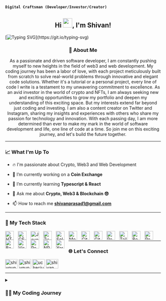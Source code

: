 **`Digital Craftsman (Developer/Investor/Creator)`**

<h2 align="center">Hi <img src="https://raw.githubusercontent.com/MartinHeinz/MartinHeinz/master/wave.gif" width="30px">, I'm Shivan! </h2> 

[![Typing SVG](https://readme-typing-svg.demolab.com?font=Merienda&size=35&duration=3500&pause=700&color=f75c7e&center=true&vCenter=true&height=75&width=1300px&lines=Hello+There+!;Welcome+To+My+Profile+!;)](https://git.io/typing-svg)

<h3 align="center">🚀 About Me</h3>

<p align="center">
 As a passionate and driven software developer, I am constantly pushing myself to new heights in the field of web3 and web development. My coding journey has been a labor of love, with each project meticulously built from scratch to solve real-world problems through innovative and elegant code solutions. Whether it's a tutorial or a personal project, every line of code I write is a testament to my unwavering commitment to excellence. As an avid investor in the world of crypto and NFTs, I am always seeking new and exciting opportunities to grow my portfolio and deepen my understanding of this exciting space. But my interests extend far beyond just coding and investing. I am also a content creator on Twitter and Instagram, sharing my insights and experiences with others who share my passion for technology and innovation. With each passing day, I am more determined than ever to make my mark in the world of software development and life, one line of code at a time. So join me on this exciting journey, and let's build the future together.
</p>

---

<h3 align="left">📈 What I'm Up To</h3>

- 🔥 I'm passionate about Crypto, Web3 and Web Development

- 🔭 I’m currently working on a **Coin Exchange**

- 🌱 I’m currently learning **Typescript & React**

- 💬 Ask me about **Crypto, Web3 & Blockchain 😎**

- 📫 How to reach me **shivanprasad1@gmail.com**

---

### 🧰 My Tech Stack

<img align="left" alt="HTML" width="28px" style="padding-right:10px;" src="https://cdn.jsdelivr.net/gh/devicons/devicon/icons/html5/html5-plain.svg" />

<img align="left" alt="CSS" width="28px" style="padding-right:10px;" src="https://cdn.jsdelivr.net/gh/devicons/devicon/icons/css3/css3-plain.svg" />

<img align="left" alt="JavaScript" width="28px" style="padding-right:10px;" src="https://cdn.jsdelivr.net/gh/devicons/devicon/icons/javascript/javascript-plain.svg" />

<img align="left" alt="TypeScript" width="28px" style="padding-right:10px;" src="https://cdn.jsdelivr.net/gh/devicons/devicon/icons/typescript/typescript-original.svg" />

<img align="left" alt="Solidity" width="28px" style="padding-right:10px;" src="https://cdn.jsdelivr.net/gh/devicons/devicon/icons/solidity/solidity-original.svg" />

<img align="left" alt="Moralis" width="28px" style="padding-right:10px;" src="https://moralis.io/wp-content/uploads/2021/01/logo.png" />

<img align="left" alt="Git" width="28px" style="padding-right:10px;" src="https://cdn.jsdelivr.net/gh/devicons/devicon/icons/git/git-original.svg" />

<img align="left" alt="GitHub" width="28px" style="padding-right:10px;" src="https://cdn.jsdelivr.net/gh/devicons/devicon/icons/github/github-original.svg" />

<img align="left" alt="React" width="28px" style="padding-right:10px;" src="https://cdn.jsdelivr.net/gh/devicons/devicon/icons/react/react-original.svg" />

<img align="left" alt="Tailwind CSS" width="28px" style="padding-right:10px;" src="https://cdn.jsdelivr.net/gh/devicons/devicon/icons/tailwindcss/tailwindcss-plain.svg" />

<img align="left" alt="Bootstrap" width="28px" style="padding-right:10px;" src="https://cdn.jsdelivr.net/gh/devicons/devicon/icons/bootstrap/bootstrap-plain.svg" />

<img align="left" alt="Powershell" width="28px" style="padding-right:10px;" src="https://3.bp.blogspot.com/-a7jPVdFk9Hw/W_XeTJX6JyI/AAAAAAAAC2c/HCtxP0wSSs0wEMKJOYq7pivEJaSVin92gCLcBGAs/s1600/powershell.png" />

<img align="left" alt="Bash" width="28px" style="padding-right:10px;" src="https://cdn.jsdelivr.net/gh/devicons/devicon/icons/bash/bash-original.svg" />

<img align="left" alt="Visual Studio Code" width="28px" style="padding-right:10px;" src="https://cdn.jsdelivr.net/gh/devicons/devicon/icons/vscode/vscode-original.svg" />

<img align="left" alt="Remix IDE" width="28px" style="padding-right:10px;" src="https://repository-images.githubusercontent.com/59065830/b62be480-45d2-11ea-9989-803db0f9c44d" />

<img align="left" alt="NPM" width="28px" style="padding-right:10px;" src="https://cdn.jsdelivr.net/gh/devicons/devicon/icons/npm/npm-original-wordmark.svg" />

<img align="left" alt="Yarn" width="28px" style="padding-right:10px;" src="https://cdn.jsdelivr.net/gh/devicons/devicon/icons/yarn/yarn-original.svg" />

<br />

---

<h3 align="left">🌐 Let's Connect</h3>
<p align="left">
<a href="https://twitter.com/shivgungaming" target="blank"><img align="center" src="https://raw.githubusercontent.com/rahuldkjain/github-profile-readme-generator/master/src/images/icons/Social/twitter.svg" alt="shivgungaming" height="30" width="40" /></a>
<a href="https://instagram.com/shivgungaming" target="blank"><img align="center" src="https://raw.githubusercontent.com/rahuldkjain/github-profile-readme-generator/master/src/images/icons/Social/instagram.svg" alt="shivgungaming" height="30" width="40" /></a>
<a href="https://www.youtube.com/c/uckeciujleauf2p6wnbivxeq" target="blank"><img align="center" src="https://raw.githubusercontent.com/rahuldkjain/github-profile-readme-generator/master/src/images/icons/Social/youtube.svg" alt="uckeciujleauf2p6wnbivxeq" height="30" width="40" /></a>
<a href="https://www.linkedin.com/in/shivan-prasad-2496a2239/" target="blank"><img align="center" src="https://raw.githubusercontent.com/rahuldkjain/github-profile-readme-generator/master/src/images/icons/Social/linked-in-alt.svg" alt="shivan prasad" height="30" width="40" /></a>
</p>

---

<details>
 <summary><h3>👨‍💻 My Coding Journey</h3></summary>
   My coding journey has been characterized by my drive to learn and build projects. In 2021, I took a coding class and discovered my passion for programming and development. I started with Python and then moved on to JavaScript, which I found to be a powerful language for web development. I then delved into blockchain technology, learning about Bitcoin, Ethereum, and smart contract programming. Along the way, I completed several programming courses, including Smart Contract Programming 101 and React Web Programming 101, and built several projects. I am determined and passionate about coding, and I am constantly striving to chase my dreams. My journey is a testament to the power of learning and the endless possibilities that come with a strong work ethic and a desire to succeed.
